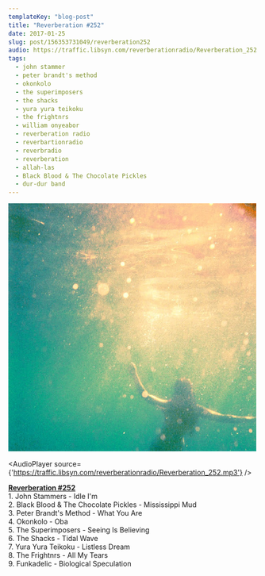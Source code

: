 ```yaml
---
templateKey: "blog-post"
title: "Reverberation #252"
date: 2017-01-25
slug: post/156353731049/reverberation252
audio: https://traffic.libsyn.com/reverberationradio/Reverberation_252.mp3
tags:
  - john stammer
  - peter brandt's method
  - okonkolo
  - the superimposers
  - the shacks
  - yura yura teikoku
  - the frightnrs
  - william onyeabor
  - reverberation radio
  - reverbartionradio
  - reverbradio
  - reverberation
  - allah-las
  - Black Blood & The Chocolate Pickles
  - dur-dur band
---
```


![Reverberation #252](../images/673d30d482e0b6ca71c3b268d3bb4eda1c24bfa6e76c1d6c33fb0a087b83138c.jpg)

<AudioPlayer source={'https://traffic.libsyn.com/reverberationradio/Reverberation_252.mp3'} />

<p><b><a href="https://traffic.libsyn.com/reverberationradio/Reverberation_252.mp3">Reverberation #252</a><br /></b>1. John Stammers - Idle I'm<br />2. Black Blood &amp; The Chocolate Pickles - Mississippi Mud<br />3. Peter Brandt's Method - What You Are<br />4. Okonkolo - Oba<br />5. The Superimposers - Seeing Is Believing<br />6. The Shacks - Tidal Wave<br />7. Yura Yura Teikoku - Listless Dream<br />8. The Frightnrs - All My Tears<br />9. Funkadelic - Biological Speculation</p>
